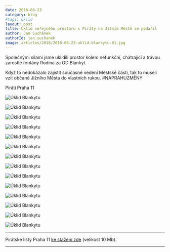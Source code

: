 ```yaml
---
date: 2018-08-23
category: blog
#tags: úklid
layout: post
title: Úklid veřejného prostoru s Piráty na Jižním Městě se podařil
author: Jan Suchánek
authorId: jan.suchanek
image: articles/2018/2018-08-23-uklid-blankytu-01.jpg
---
```


Společnými silami jsme uklidili prostor kolem nefunkční, chátrající a trávou zarostlé fontány Rodina za OD Blankyt.

Když to nedokázalo zajistit současné vedení Městské části, tak to museli vzít občané Jižního Města do vlastních rukou. #NAPRAHUZMĚNY

Piráti Praha 11

![Úklid Blankytu](/assets/img/articles/2018/2018-08-23-uklid-blankytu-02.jpg)

![Úklid Blankytu](/assets/img/articles/2018/2018-08-23-uklid-blankytu-03.jpg)

![Úklid Blankytu](/assets/img/articles/2018/2018-08-23-uklid-blankytu-04.jpg)

![Úklid Blankytu](/assets/img/articles/2018/2018-08-23-uklid-blankytu-05.jpg)

![Úklid Blankytu](/assets/img/articles/2018/2018-08-23-uklid-blankytu-06.jpg)

![Úklid Blankytu](/assets/img/articles/2018/2018-08-23-uklid-blankytu-07.jpg)

![Úklid Blankytu](/assets/img/articles/2018/2018-08-23-uklid-blankytu-08.jpg)

![Úklid Blankytu](/assets/img/articles/2018/2018-08-23-uklid-blankytu-09.jpg)

![Úklid Blankytu](/assets/img/articles/2018/2018-08-23-uklid-blankytu-10.jpg)

![Úklid Blankytu](/assets/img/articles/2018/2018-08-23-uklid-blankytu-11.jpg)

![Úklid Blankytu](/assets/img/articles/2018/2018-08-23-uklid-blankytu-12.jpg)

![Úklid Blankytu](/assets/img/articles/2018/2018-08-23-uklid-blankytu-13.jpg)

![Úklid Blankytu](/assets/img/articles/2018/2018-08-23-uklid-blankytu-14.jpg)

![Úklid Blankytu](/assets/img/articles/2018/2018-08-23-uklid-blankytu-15.jpg)

---

Pirátské listy Praha 11 [ke stažení zde](/assets/pdf/2018-07-10-praha-11.pdf) (velikost 10 Mb).

- - -

